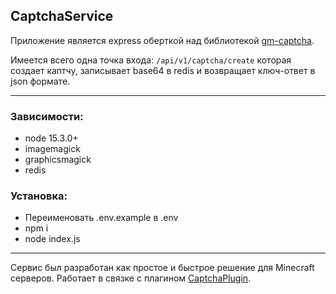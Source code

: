 CaptchaService
-
Приложение является express оберткой над библиотекой [gm-captcha](https://github.com/eidonjoe/gm-captcha). 

Имеется всего одна точка входа: `/api/v1/captcha/create` которая создает каптчу, записывает base64 в redis и возвращает ключ-ответ в json формате.

---
### Зависимости:
* node 15.3.0+
* imagemagick
* graphicsmagick
* redis

### Установка:
* Переименовать .env.example в .env
* npm i
* node index.js
---

Сервис был разработан как простое и быстрое решение для Minecraft серверов. Работает в связке с плагином [CaptchaPlugin](https://github.com/UCRAFTS/CaptchaPlugin).